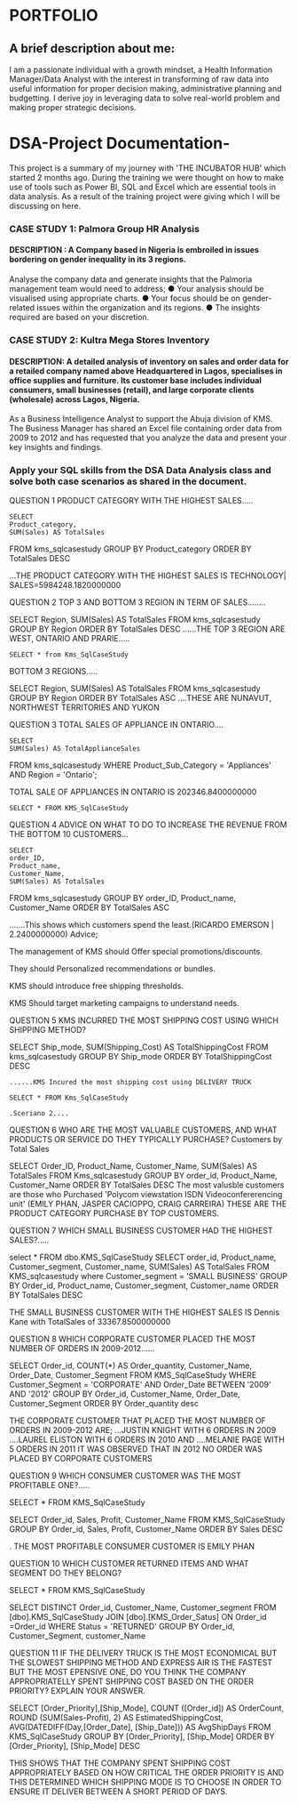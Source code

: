# PORTFOLIO
## A brief description about me: 
I am a passionate individual with a growth mindset, a Health Information Manager/Data Analyst with the interest in transforming of raw data into useful information for proper decision making, administrative planning and budgetting. I derive joy in leveraging data to solve real-world problem and making proper  strategic decisions. 


# DSA-Project Documentation-
This project is a summary of my journey with 'THE INCUBATOR HUB' which started 2 months ago. During the training we were thought on how to make use of tools
such as Power BI, SQL and Excel which are essential tools in data analysis. As a result of the training project were giving which I will be discussing on here.

### CASE STUDY 1:  Palmora Group HR Analysis
#### DESCRIPTION :  A Company based in Nigeria is embroiled in issues bordering on gender inequality in its 3 regions.    
Analyse the company data and generate insights that the Palmoria management team would need to address; 
● Your analysis should be visualised using appropriate charts. 
● Your focus should be on gender-related issues within the organization and its regions. 
● The insights required are based on your discretion.  

### CASE STUDY 2:  Kultra Mega Stores Inventory 
#### DESCRIPTION: A detailed analysis of inventory on sales and order data for a retailed company named above Headquartered in Lagos, specialises in office supplies and furniture. Its customer base includes individual consumers, small businesses (retail), and large corporate clients (wholesale) across Lagos, Nigeria. 
As a Business Intelligence Analyst to support the Abuja division of KMS. The Business Manager has shared an Excel file containing order data from 2009 to 2012 and has requested that you analyze the data and present your key insights and findings. 
### Apply your SQL skills from the DSA Data Analysis class and solve both case scenarios as shared in the document.

QUESTION 1 PRODUCT CATEGORY WITH THE HIGHEST SALES.....

	SELECT 
    Product_category, 
    SUM(Sales) AS TotalSales
FROM 
    kms_sqlcasestudy
GROUP BY 
    Product_category
ORDER BY 
    TotalSales DESC

...THE PRODUCT CATEGORY WITH THE HIGHEST SALES IS TECHNOLOGY| SALES=5984248.1820000000

QUESTION 2 TOP 3 AND BOTTOM 3 REGION IN TERM OF SALES........

	
SELECT 
    Region, 
    SUM(Sales) AS TotalSales
FROM
    kms_sqlcasestudy
GROUP BY 
    Region
ORDER BY 
     TotalSales DESC
	......THE TOP 3 REGION ARE WEST, ONTARIO AND PRARIE.....

	SELECT * from Kms_SqlCaseStudy

 BOTTOM 3 REGIONS.....

SELECT 
    Region, 
    SUM(Sales) AS TotalSales
FROM
    kms_sqlcasestudy
GROUP BY 
    Region
ORDER BY 
     TotalSales ASC
	 ....THESE ARE NUNAVUT, NORTHWEST TERRITORIES AND YUKON

 QUESTION 3 TOTAL SALES OF APPLIANCE IN ONTARIO....

	SELECT 
    SUM(Sales) AS TotalApplianceSales
FROM 
    kms_sqlcasestudy
WHERE 
    Product_Sub_Category = 'Appliances'
    AND Region = 'Ontario';

TOTAL SALE OF APPLIANCES IN ONTARIO IS 202346.8400000000
	
	SELECT * FROM KMS_SqlCaseStudy
 
QUESTION 4 ADVICE ON WHAT TO DO TO INCREASE THE REVENUE FROM THE BOTTOM 10 CUSTOMERS...


	SELECT 
    order_ID,
    Product_name,
	Customer_Name,
    SUM(Sales) AS TotalSales
FROM 
    kms_sqlcasestudy
GROUP BY 
    order_ID, Product_name, Customer_Name
ORDER BY 
    TotalSales ASC
	
.......This shows which customers spend the least.(RICARDO EMERSON | 2.2400000000)
Advice;

The management of KMS should Offer special promotions/discounts.

They should Personalized recommendations or bundles.

KMS should introduce free shipping thresholds.

KMS Should target marketing campaigns to understand needs.

QUESTION 5 KMS INCURRED THE MOST SHIPPING COST USING WHICH SHIPPING METHOD?

SELECT 
    Ship_mode, 
    SUM(Shipping_Cost) AS TotalShippingCost
FROM 
    kms_sqlcasestudy
GROUP BY 
    Ship_mode
ORDER BY 
    TotalShippingCost DESC

	......KMS Incured the most shipping cost using DELIVERY TRUCK
	
	SELECT * FROM Kms_SqlCaseStudy
 
	.Sceriano 2....

QUESTION 6 WHO ARE THE MOST VALUABLE CUSTOMERS, AND WHAT PRODUCTS OR SERVICE DO THEY TYPICALLY PURCHASE?
Customers by Total Sales

SELECT
Order_ID,
Product_Name,
Customer_Name,
SUM(Sales) AS TotalSales
FROM
Kms_sqlcasestudy
GROUP BY
order_id, Product_Name, Customer_Name
ORDER BY
TotalSales DESC
The most valusble customers are those who Purchased 'Polycom viewstation ISDN Videoconfererencing unit' (EMILY PHAN, JASPER CACIOPPO, CRAIG CARREIRA)
THESE ARE THE PRODUCT CATEGORY PURCHASE BY TOP CUSTOMERS.

QUESTION 7 WHICH SMALL BUSINESS CUSTOMER HAD THE HIGHEST SALES?.....


select * FROM dbo.KMS_SqlCaseStudy
SELECT
order_id,
Product_name,
Customer_segment,
Customer_name,
SUM(Sales) AS TotalSales
FROM
KMS_sqlcasestudy
where 
Customer_segment = 'SMALL BUSINESS'
GROUP BY
Order_id, Product_name, Customer_segment, Customer_name
ORDER BY
TotalSales DESC

THE SMALL BUSINESS CUSTOMER WITH THE HIGHEST SALES IS Dennis Kane with TotalSales of 33367.8500000000

QUESTION 8 WHICH CORPORATE CUSTOMER PLACED THE MOST NUMBER OF ORDERS IN 2009-2012......

SELECT
Order_id, COUNT(*) AS
Order_quantity,
Customer_Name,
Order_Date,
Customer_Segment
FROM
KMS_SqlCaseStudy
WHERE
Customer_Segment = 'CORPORATE'
AND
Order_Date BETWEEN '2009' AND '2012'
GROUP BY Order_id, Customer_Name, Order_Date, Customer_Segment
ORDER BY Order_quantity desc

THE CORPORATE CUSTOMER THAT PLACED THE MOST NUMBER OF ORDERS IN 2009-2012 ARE;
...JUSTIN KNIGHT WITH 6 ORDERS IN 2009
....LAUREL ELISTON WITH 6 ORDERS IN 2010 AND
....MELANIE PAGE WITH 5 ORDERS IN 2011
IT WAS OBSERVED THAT IN 2012 NO ORDER WAS PLACED BY CORPORATE CUSTOMERS

QUESTION 9 WHICH CONSUMER CUSTOMER WAS THE MOST PROFITABLE ONE?.....

SELECT * FROM KMS_SqlCaseStudy

SELECT
Order_id,
Sales,
Profit,
Customer_Name
FROM
KMS_SqlCaseStudy
GROUP BY Order_id, Sales, Profit, Customer_Name
ORDER BY Sales DESC

. THE MOST PROFITABLE CONSUMER CUSTOMER IS EMILY PHAN

QUESTION 10 WHICH CUSTOMER RETURNED ITEMS AND WHAT SEGMENT DO THEY BELONG?

SELECT * FROM KMS_SqlCaseStudy


SELECT DISTINCT 
Order_id, Customer_Name,
Customer_segment
FROM
[dbo].KMS_SqlCaseStudy
JOIN
[dbo].[KMS_Order_Satus]
ON Order_id =Order_id
WHERE 
Status = 'RETURNED'
GROUP BY
Order_id,
Customer_Segment, customer_Name

QUESTION  11 IF THE DELIVERY TRUCK IS THE MOST ECONOMICAL BUT THE SLOWEST SHIPPING METHOD AND EXPRESS AIR IS THE FASTEST BUT THE MOST EPENSIVE ONE, DO YOU THINK THE COMPANY APPROPRIATELLY SPENT SHIPPING COST BASED ON THE ORDER PRIORITY? EXPLAIN YOUR ANSWER.

 SELECT
 [Order_Priority],[Ship_Mode],
 COUNT ([Order_id]) AS OrderCount,
 ROUND (SUM(Sales-Profit), 2) AS EstimatedShippingCost,
 AVG(DATEDIFF(Day,[Order_Date],
 [Ship_Date])) AS AvgShipDays 
 FROM
 KMS_SqlCaseStudy
 GROUP BY
 [Order_Priority], [Ship_Mode]
 ORDER BY
 [Order_Priority],
 [Ship_Mode] DESC

 THIS SHOWS THAT THE COMPANY SPENT SHIPPING COST APPROPRIATELY BASED ON HOW CRITICAL THE ORDER PRIORITY IS AND THIS DETERMINED WHICH SHIPPING MODE IS TO CHOOSE IN ORDER TO ENSURE IT DELIVER BETWEEN A SHORT PERIOD OF DAYS.



  

	
